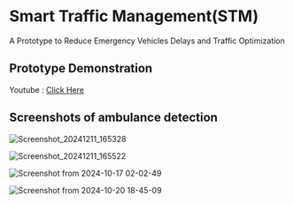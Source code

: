 # Smart Traffic Management(STM)
A Prototype to Reduce Emergency Vehicles Delays and Traffic Optimization
## Prototype Demonstration

Youtube : [Click Here](https://youtu.be/YX7QtEgIMZ8)

## Screenshots of ambulance detection

![Screenshot_20241211_165328](https://github.com/user-attachments/assets/d4ddf2b5-e879-407f-85d6-607a822bf7a7)

![Screenshot_20241211_165522](https://github.com/user-attachments/assets/bc91a8bb-4254-4949-9488-29ef193f6e9b)

![Screenshot from 2024-10-17 02-02-49](https://github.com/user-attachments/assets/15438382-25f8-4090-9ef6-c4500bb20e6f)

![Screenshot from 2024-10-20 18-45-09](https://github.com/user-attachments/assets/c48c77c5-ee1f-4b53-99cc-2616bee8a3ec)


